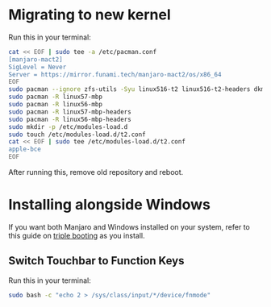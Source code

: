 # Migrating to new kernel

Run this in your terminal:

```sh
cat << EOF | sudo tee -a /etc/pacman.conf
[manjaro-mact2]
SigLevel = Never
Server = https://mirror.funami.tech/manjaro-mact2/os/x86_64
EOF
sudo pacman --ignore zfs-utils -Syu linux516-t2 linux516-t2-headers dkms apple-bce-dkms-git apple-ibridge-dkms-git apple-bcm-wifi-firmware
sudo pacman -R linux57-mbp 
sudo pacman -R linux56-mbp
sudo pacman -R linux57-mbp-headers
sudo pacman -R linux56-mbp-headers
sudo mkdir -p /etc/modules-load.d
sudo touch /etc/modules-load.d/t2.conf
cat << EOF | sudo tee /etc/modules-load.d/t2.conf
apple-bce
EOF
```

After running this, remove old repository and reboot.

# Installing alongside Windows

If you want both Manjaro and Windows installed on your system, refer to this guide on [triple booting](https://wiki.t2linux.org/guides/windows/) as you install.

## Switch Touchbar to Function Keys

Run this in your terminal:

```sh
sudo bash -c "echo 2 > /sys/class/input/*/device/fnmode"
```
